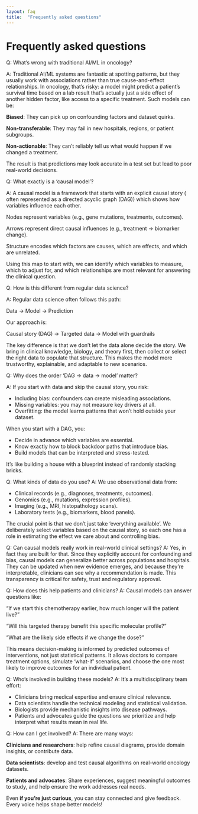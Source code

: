 ```yaml
---
layout: faq
title:  "Frequently asked questions"
---
```

# Frequently asked questions

Q: What’s wrong with traditional AI/ML in oncology?

A: Traditional AI/ML systems are fantastic at spotting patterns, but they usually work with associations rather than true cause-and-effect relationships. In oncology, that’s risky: a model might predict a patient’s survival time based on a lab result that’s actually just a side effect of another hidden factor, like access to a specific treatment. Such models can be:

**Biased**: They can pick up on confounding factors and dataset quirks.

**Non-transferable**: They may fail in new hospitals, regions, or patient subgroups.

**Non-actionable**: They can’t reliably tell us what would happen if we changed a treatment.

The result is that predictions may look accurate in a test set but lead to poor real-world decisions.

Q: What exactly is a ‘causal model’?

A: A causal model is a framework that starts with an explicit causal story ( often represented as a directed acyclic graph (DAG)) which shows how variables influence each other.

Nodes represent variables (e.g., gene mutations, treatments, outcomes).

Arrows represent direct causal influences (e.g., treatment → biomarker change).

Structure encodes which factors are causes, which are effects, and which are unrelated.

Using this map to start with, we can identify which variables to measure, which to adjust for, and which relationships are most relevant for answering the clinical question. 

Q: How is this different from regular data science?

A: Regular data science often follows this path:

Data → Model → Prediction

Our approach is:

Causal story (DAG) → Targeted data → Model with guardrails

The key difference is that we don’t let the data alone decide the story. We bring in clinical knowledge, biology, and theory first, then collect or select the right data to populate that structure. This makes the model more trustworthy, explainable, and adaptable to new scenarios.

Q: Why does the order ‘DAG → data → model’ matter?

A: If you start with data and skip the causal story, you risk:

* Including bias: confounders can create misleading associations.
* Missing variables: you may not measure key drivers at all.
* Overfitting: the model learns patterns that won’t hold outside your dataset.

When you start with a DAG, you:

* Decide in advance which variables are essential.
* Know exactly how to block backdoor paths that introduce bias.
* Build models that can be interpreted and stress-tested.

It’s like building a house with a blueprint instead of randomly stacking bricks.

Q: What kinds of data do you use?
A: We use observational data from:

* Clinical records (e.g., diagnoses, treatments, outcomes).
* Genomics (e.g., mutations, expression profiles).
* Imaging (e.g., MRI, histopathology scans).
* Laboratory tests (e.g., biomarkers, blood panels).

The crucial point is that we don’t just take ‘everything available’. We deliberately select variables based on the causal story, so each one has a role in estimating the effect we care about and controlling bias.

Q: Can causal models really work in real-world clinical settings?
A: Yes, in fact they are built for that. Since they explicitly account for confounding and bias, causal models can generalize better across populations and hospitals. They can be updated when new evidence emerges, and because they’re interpretable, clinicians can see why a recommendation is made. This transparency is critical for safety, trust and regulatory approval.

Q: How does this help patients and clinicians?
A: Causal models can answer questions like:

“If we start this chemotherapy earlier, how much longer will the patient live?”

“Will this targeted therapy benefit this specific molecular profile?”

“What are the likely side effects if we change the dose?”

This means decision-making is informed by predicted outcomes of interventions, not just statistical patterns. It allows doctors to compare treatment options, simulate ‘what-if’ scenarios, and choose the one most likely to improve outcomes for an individual patient.

Q: Who’s involved in building these models?
A: It’s a multidisciplinary team effort:

* Clinicians bring medical expertise and ensure clinical relevance.
* Data scientists handle the technical modeling and statistical validation.
* Biologists provide mechanistic insights into disease pathways.
* Patients and advocates guide the questions we prioritize and help interpret what results mean in real life.


Q: How can I get involved?
A: There are many ways:

**Clinicians and researchers**: help refine causal diagrams, provide domain insights, or contribute data.

**Data scientists**: develop and test causal algorithms on real-world oncology datasets.

**Patients and advocates**: Share experiences, suggest meaningful outcomes to study, and help ensure the work addresses real needs.

Even **if you’re just curious**, you can stay connected and give feedback. Every voice helps shape better models!
